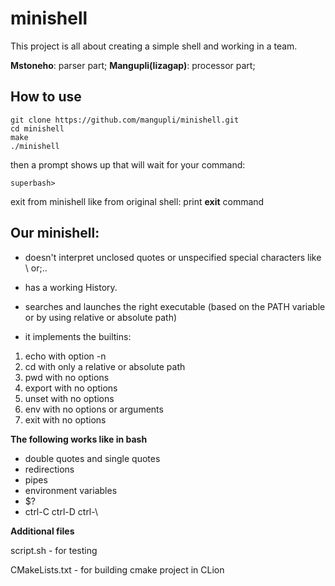 # minishell

This project is all about creating a simple shell and working in a team.

**Mstoneho**: parser part;
**Mangupli(lizagap)**: processor part;

## How to use
```
git clone https://github.com/mangupli/minishell.git
cd minishell 
make
./minishell
```
then a prompt shows up that will wait for your command:
```
superbash>
```
exit from minishell like from original shell: print **exit** command


## Our minishell:

- doesn't interpret unclosed quotes or unspecified special characters like \ or;..
- has a working History.
- searches and launches the right executable (based on the PATH variable or by using
relative or absolute path)

- it implements the builtins:
1. echo with option -n
2. cd with only a relative or absolute path
3. pwd with no options
4. export with no options
5. unset with no options
6. env with no options or arguments
7. exit with no options

**The following works like in bash**

- double quotes and single quotes
- redirections
- pipes 
- environment variables
- $? 
- ctrl-C ctrl-D ctrl-\ 

**Additional files**

script.sh - for testing

CMakeLists.txt - for building cmake project in CLion
